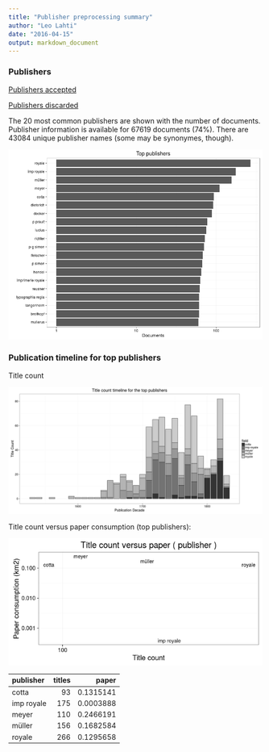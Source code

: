 ```yaml
---
title: "Publisher preprocessing summary"
author: "Leo Lahti"
date: "2016-04-15"
output: markdown_document
---
```



### Publishers

[Publishers accepted](output.tables/publisher_accepted.csv)

[Publishers discarded](output.tables/publisher_discarded.csv)



The 20 most common publishers are shown with the number of documents. Publisher information is available for 67619 documents (74%). There are 43084 unique publisher names (some may be synonymes, though).


![plot of chunk summarypublisher2](figure/summarypublisher2-1.png)

### Publication timeline for top publishers

Title count

![plot of chunk summaryTop10pubtimeline](figure/summaryTop10pubtimeline-1.png)



Title count versus paper consumption (top publishers):

![plot of chunk publishertitlespapers](figure/publishertitlespapers-1.png)

|publisher  | titles|     paper|
|:----------|------:|---------:|
|cotta      |     93| 0.1315141|
|imp royale |    175| 0.0003888|
|meyer      |    110| 0.2466191|
|müller      |    156| 0.1682584|
|royale     |    266| 0.1295658|
